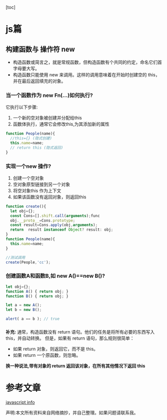 [toc]
# js篇
## 构建函数与 操作符 new
  - 构造函数或简言之，就是常规函数，但构造函数有个共同的约定，命名它们首字母要大写。
  - 构造函数只能使用 new 来调用。这样的调用意味着在开始时创建空的 this，并在最后返回填充的对象。
  
### 当一个函数作为 new Fn(...)如何执行?

它执行以下步骤:
1. 一个新的空对象被创建并分配给this
2. 函数体执行，通常它会修改this,为其添加新的属性

```javascript
function People(name){
  //this={} (隐式创建)
  this.name=name;
  // return this (隐式返回)
}
```

### 实现一个new 操作?

1. 创建一个空对象
2. 空对象原型链接到另一个对象
3. 将空对象this 作为上下文
4. 如果该函数没有返回对象，则返回this

```javascript
function create(){
  let obj={};
  const Cons=[].shift.call(arguments);func
  obj.__proto__=Cons.prototype;
  const result=Cons.apply(obj,arguments);
  return  result instanceof Object? result: obj;
}
function People(name){
  this.name=name;
}

//测试调用
create(People,'cc');
```

### 创建函数A和函数B,如 new A()==new B()?
```javascript
let obj={};
function A() { return obj; }
function B() { return obj; }

let a = new A();
let b = new B();

alert( a == b ); // true 
```
### 
**补充:**
  通常，构造函数没有 return 语句。他们的任务是将所有必要的东西写入 this，并自动转换。
但是，如果有 return 语句，那么规则很简单：
- 如果 return 对象，则返回它，而不是 this。
- 如果 return 一个原函数，则忽略。
  
**换一种说法,带有对象的 return 返回该对象，在所有其他情况下返回 this**

# 参考文章
[javascript info](https://zh.javascript.info/)

声明:本文所有资料来自网络摘抄，并自己整理。如果问题请联系我。